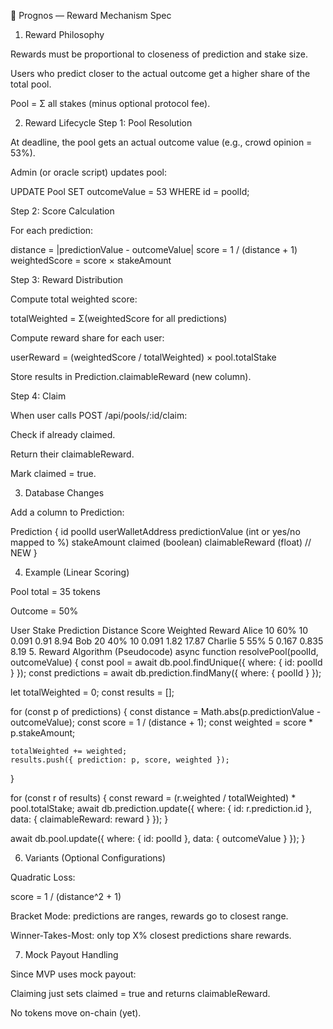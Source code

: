 🎯 Prognos — Reward Mechanism Spec

1. Reward Philosophy

Rewards must be proportional to closeness of prediction and stake size.

Users who predict closer to the actual outcome get a higher share of the total pool.

Pool = Σ all stakes (minus optional protocol fee).

2. Reward Lifecycle
   Step 1: Pool Resolution

At deadline, the pool gets an actual outcome value (e.g., crowd opinion = 53%).

Admin (or oracle script) updates pool:

UPDATE Pool SET outcomeValue = 53 WHERE id = poolId;

Step 2: Score Calculation

For each prediction:

distance = |predictionValue - outcomeValue|
score = 1 / (distance + 1)
weightedScore = score × stakeAmount

Step 3: Reward Distribution

Compute total weighted score:

totalWeighted = Σ(weightedScore for all predictions)

Compute reward share for each user:

userReward = (weightedScore / totalWeighted) × pool.totalStake

Store results in Prediction.claimableReward (new column).

Step 4: Claim

When user calls POST /api/pools/:id/claim:

Check if already claimed.

Return their claimableReward.

Mark claimed = true.

3. Database Changes

Add a column to Prediction:

Prediction {
id
poolId
userWalletAddress
predictionValue (int or yes/no mapped to %)
stakeAmount
claimed (boolean)
claimableReward (float) // NEW
}

4. Example (Linear Scoring)

Pool total = 35 tokens

Outcome = 50%

User Stake Prediction Distance Score Weighted Reward
Alice 10 60% 10 0.091 0.91 8.94
Bob 20 40% 10 0.091 1.82 17.87
Charlie 5 55% 5 0.167 0.835 8.19 5. Reward Algorithm (Pseudocode)
async function resolvePool(poolId, outcomeValue) {
const pool = await db.pool.findUnique({ where: { id: poolId } });
const predictions = await db.prediction.findMany({ where: { poolId } });

let totalWeighted = 0;
const results = [];

for (const p of predictions) {
const distance = Math.abs(p.predictionValue - outcomeValue);
const score = 1 / (distance + 1);
const weighted = score \* p.stakeAmount;

    totalWeighted += weighted;
    results.push({ prediction: p, score, weighted });

}

for (const r of results) {
const reward = (r.weighted / totalWeighted) \* pool.totalStake;
await db.prediction.update({
where: { id: r.prediction.id },
data: { claimableReward: reward }
});
}

await db.pool.update({
where: { id: poolId },
data: { outcomeValue }
});
}

6. Variants (Optional Configurations)

Quadratic Loss:

score = 1 / (distance^2 + 1)

Bracket Mode: predictions are ranges, rewards go to closest range.

Winner-Takes-Most: only top X% closest predictions share rewards.

7. Mock Payout Handling

Since MVP uses mock payout:

Claiming just sets claimed = true and returns claimableReward.

No tokens move on-chain (yet).
